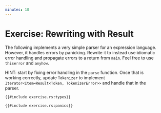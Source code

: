 ```yaml
---
minutes: 10
---
```


# Exercise: Rewriting with Result

The following implements a very simple parser for an expression language.
However, it handles errors by panicking. Rewrite it to instead use idiomatic
error handling and propagate errors to a return from `main`. Feel free to use
`thiserror` and `anyhow`.

HINT: start by fixing error handling in the `parse` function. Once that is
working correctly, update `Tokenizer` to implement
`Iterator<Item=Result<Token, TokenizerError>>` and handle that in the parser.

```rust,editable
{{#include exercise.rs:types}}

{{#include exercise.rs:panics}}
```
